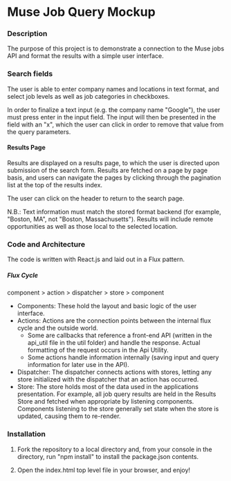 # Muse Job Query Mockup
### Description
The purpose of this project is to demonstrate a connection to the Muse jobs API and format the results with a simple user interface.

### Search fields
The user is able to enter company names and locations in text format, and select job levels as well as job categories in checkboxes.

In order to finalize a text input (e.g. the company name "Google"), the user must press enter in the input field. The input will then be presented in the field with an "x", which the user can click in order to remove that value from the query parameters.

#### Results Page
Results are displayed on a results page, to which the user is directed upon submission of the search form. Results are fetched on a page by page basis, and users can navigate the pages by clicking through the pagination list at the top of the results index.

The user can click on the header to return to the search page.

N.B.: Text information must match the stored format backend (for example, "Boston, MA", not "Boston, Massachusetts"). Results will include remote opportunities as well as those local to the selected location.

### Code and Architecture
The code is written with React.js and laid out in a Flux pattern.

##### Flux Cycle
component > action > dispatcher > store > component

* Components: These hold the layout and basic logic of the user interface.
* Actions: Actions are the connection points between the internal flux cycle and the outside world.
  * Some are callbacks that reference a front-end API (written in the api_util file in the util folder) and handle the response. Actual formatting of the request occurs in the Api Utility.
  * Some actions handle information internally (saving input and query information for later use in the API).
* Dispatcher: The dispatcher connects actions with stores, letting any store initialized with the dispatcher that an action has occurred.
* Store: The store holds most of the data used in the applications presentation. For example, all job query results are held in the Results Store and fetched when appropriate by listening components. Components listening to the store generally set state when the store is updated, causing them to re-render.

### Installation
1. Fork the repository to a local directory and, from your console in the directory, run "npm install" to install the package.json contents.

2. Open the index.html top level file in your browser, and enjoy!
